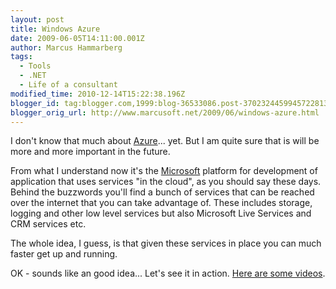 ```yaml
---
layout: post
title: Windows Azure
date: 2009-06-05T14:11:00.001Z
author: Marcus Hammarberg
tags:
  - Tools
  - .NET
  - Life of a consultant
modified_time: 2010-12-14T15:22:38.196Z
blogger_id: tag:blogger.com,1999:blog-36533086.post-3702324459945722813
blogger_orig_url: http://www.marcusoft.net/2009/06/windows-azure.html
---
```




I don't know that much about
<a href="http://www.microsoft.com/azure/" target="_blank">Azure</a>...
yet. But I am quite sure that is will be more and more important in the
future.

From what I understand now it's the
<a href="http://www.microsoft.com/" target="_blank">Microsoft</a>
platform for development of application that uses services "in the
cloud", as you should say these days. Behind the buzzwords you'll find a
bunch of services that can be reached over the internet that you can
take advantage of. These includes storage, logging and other low level
services but also Microsoft Live Services and CRM services etc.

The whole idea, I guess, is that given these services in place you can
much faster get up and running.

OK - sounds like an good idea... Let's see it in action.
<a href="http://msdn.microsoft.com/en-us/azure/dd439432.aspx"
target="_blank">Here are some videos</a>.
